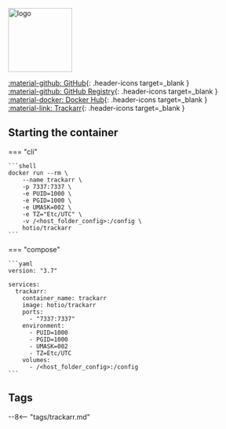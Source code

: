 <img src="https://hotio.dev/img/trackarr.png" alt="logo" height="130" width="130">

[:material-github: GitHub](https://github.com/hotio/trackarr){: .header-icons target=_blank }  
[:material-github: GitHub Registry](https://github.com/orgs/hotio/packages/container/package/trackarr){: .header-icons target=_blank }  
[:material-docker: Docker Hub](https://hub.docker.com/r/hotio/trackarr){: .header-icons target=_blank }  
[:material-link: Trackarr](https://github.com/cloudb0x/trackarr){: .header-icons target=_blank }  

## Starting the container

=== "cli"

    ```shell
    docker run --rm \
        --name trackarr \
        -p 7337:7337 \
        -e PUID=1000 \
        -e PGID=1000 \
        -e UMASK=002 \
        -e TZ="Etc/UTC" \
        -v /<host_folder_config>:/config \
        hotio/trackarr
    ```

=== "compose"

    ```yaml
    version: "3.7"

    services:
      trackarr:
        container_name: trackarr
        image: hotio/trackarr
        ports:
          - "7337:7337"
        environment:
          - PUID=1000
          - PGID=1000
          - UMASK=002
          - TZ=Etc/UTC
        volumes:
          - /<host_folder_config>:/config
    ```

## Tags

--8<-- "tags/trackarr.md"
